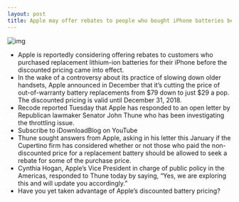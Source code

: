 ```yaml
---
layout: post
title: Apple may offer rebates to people who bought iPhone batteries before the discount
---
```

![img](http://media.idownloadblog.com/wp-content/uploads/2015/09/iFixit-iPhone-6s-teardown-image-001-Battery.jpg)
* Apple is reportedly considering offering rebates to customers who purchased replacement lithium-ion batteries for their iPhone before the discounted pricing came into effect.
* In the wake of a controversy about its practice of slowing down older handsets, Apple announced in December that it’s cutting the price of out-of-warranty battery replacements from $79 down to just $29 a pop. The discounted pricing is valid until December 31, 2018.
* Recode reported Tuesday that Apple has responded to an open letter by Republican lawmaker Senator John Thune who has been investigating the throttling issue.
* Subscribe to iDownloadBlog on YouTube
* Thune sought answers from Apple, asking in his letter this January if the Cupertino firm has considered whether or not those who paid the non-discounted price for a replacement battery should be allowed to seek a rebate for some of the purchase price.
* Cynthia Hogan, Apple’s Vice President in charge of public policy in the Americas, responded to Thune today by saying, “Yes, we are exploring this and will update you accordingly.”
* Have you yet taken advantage of Apple’s discounted battery pricing?

